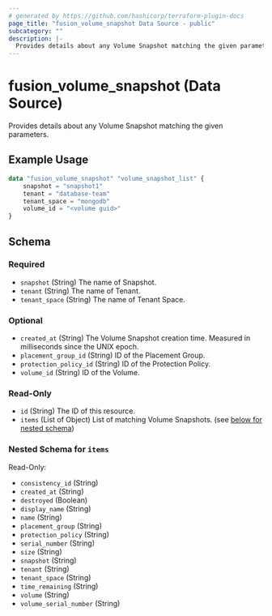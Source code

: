 ```yaml
---
# generated by https://github.com/hashicorp/terraform-plugin-docs
page_title: "fusion_volume_snapshot Data Source - public"
subcategory: ""
description: |-
  Provides details about any Volume Snapshot matching the given parameters.
---
```


# fusion_volume_snapshot (Data Source)

Provides details about any Volume Snapshot matching the given parameters.

## Example Usage

```terraform
data "fusion_volume_snapshot" "volume_snapshot_list" {
    snapshot = "snapshot1"
    tenant = "database-team"
    tenant_space = "mongodb"
    volume_id = "<volume guid>"
}
```

<!-- schema generated by tfplugindocs -->
## Schema

### Required

- `snapshot` (String) The name of Snapshot.
- `tenant` (String) The name of Tenant.
- `tenant_space` (String) The name of Tenant Space.

### Optional

- `created_at` (String) The Volume Snapshot creation time. Measured in milliseconds since the UNIX epoch.
- `placement_group_id` (String) ID of the Placement Group.
- `protection_policy_id` (String) ID of the Protection Policy.
- `volume_id` (String) ID of the Volume.

### Read-Only

- `id` (String) The ID of this resource.
- `items` (List of Object) List of matching Volume Snapshots. (see [below for nested schema](#nestedatt--items))

<a id="nestedatt--items"></a>
### Nested Schema for `items`

Read-Only:

- `consistency_id` (String)
- `created_at` (String)
- `destroyed` (Boolean)
- `display_name` (String)
- `name` (String)
- `placement_group` (String)
- `protection_policy` (String)
- `serial_number` (String)
- `size` (String)
- `snapshot` (String)
- `tenant` (String)
- `tenant_space` (String)
- `time_remaining` (String)
- `volume` (String)
- `volume_serial_number` (String)


